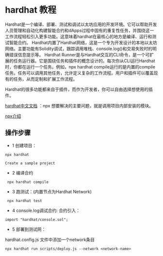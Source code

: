 # hardhat 教程
Hardhat是一个编译、部署、测试和调试以太坊应用的开发环境。它可以帮助开发人员管理和自动化构建智能合约和dApps过程中固有的重复性任务，并围绕这一工作流程轻松引入更多功能。这意味着hardhat在最核心的地方是编译、运行和测试智能合约。
Hardhat内置了Hardhat网络，这是一个专为开发设计的本地以太坊网络。主要功能有Solidity调试，跟踪调用堆栈、console.log()和交易失败时的明确错误信息提示等。
Hardhat Runner是与Hardhat交互的CLI命令，是一个可扩展的任务运行器。它是围绕任务和插件的概念设计的。每次你从CLI运行Hardhat时，你都在运行一个任务。例如，npx hardhat compile运行的是内置的compile任务。任务可以调用其他任务，允许定义复杂的工作流程。用户和插件可以覆盖现有的任务，从而定制和扩展工作流程。

Hardhat的很多功能都来自于插件，而作为开发者，你可以自由选择想使用的插件。

[hardhat中文文档](https://learnblockchain.cn/docs/hardhat/getting-started/) ：npx 想要解决的主要问题，就是调用项目内部安装的模块。  
 
[npx介绍](https://www.ruanyifeng.com/blog/2019/02/npx.html)

## 操作步骤
- 1 创建项目：
```
npx hardhat  

Create a sample project
```

- 2 编译合约
```
 npx hardhat compile
```

- 3 跑测试：(内置节点为Hardhat Network)
```
 npx hardhat test 
```

- 4 console.log调试合约:
合约引入：
```
import "hardhat/console.sol";
```

- 5 部署到测试网：

hardhat.config.js 文件中添加一个network条目

```
npx hardhat run scripts/deploy.js --network <network-name>
```

